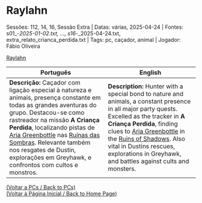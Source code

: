 
# Raylahn

Sessões: 112, 14, 16, Sessão Extra | Datas: várias, 2025-04-24 | Fontes: s01_-_2025-01-02.txt, ..., s16_-_2025-04-24.txt, extra_relato_crianca_perdida.txt | Tags: pc, caçador, animal | Jogador: Fábio Oliveira

[Raylahn](raylahn.png)

| Português | English |
|-----------|---------|
| **Descrição:** Caçador com ligação especial à natureza e animais, presença constante em todas as grandes aventuras do grupo. Destacou-se como rastreador na missão **A Criança Perdida**, localizando pistas de [Aria Greenbottle](aria_greenbottle.md) nas [Ruínas das Sombras](ruinas_das_sombras.md). Relevante também nos resgates de Dustin, explorações em Greyhawk, e confrontos com cultos e monstros. | **Description:** Hunter with a special bond to nature and animals, a constant presence in all major party quests. Excelled as the tracker in **A Criança Perdida**, finding clues to [Aria Greenbottle](aria_greenbottle.md) in the [Ruins of Shadows](ruinas_das_sombras.md). Also vital in Dustins rescues, explorations in Greyhawk, and battles against cults and monsters. |

[(Voltar a PCs / Back to PCs)](pcs.md)  
[(Voltar à Página Inicial / Back to Home Page)](home.md)




















